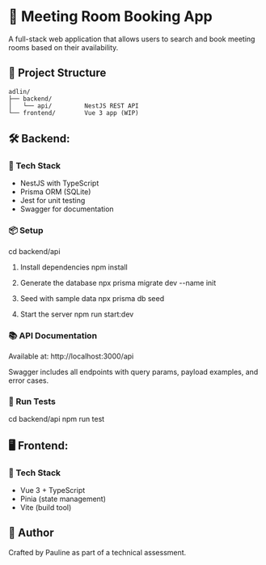 # 📅 Meeting Room Booking App

A full-stack web application that allows users to search and book meeting rooms based on their availability.

## 📂 Project Structure

```
adlin/
├── backend/
│   └── api/         NestJS REST API
└── frontend/        Vue 3 app (WIP)
```

## 🛠️ Backend:

### 🚀 Tech Stack

- NestJS with TypeScript
- Prisma ORM (SQLite)
- Jest for unit testing
- Swagger for documentation

### 📦 Setup

cd backend/api

1. Install dependencies
   npm install

2. Generate the database
   npx prisma migrate dev --name init

3. Seed with sample data
   npx prisma db seed

4. Start the server
   npm run start:dev

### 📚 API Documentation

Available at:
http://localhost:3000/api

Swagger includes all endpoints with query params, payload examples, and error cases.

### 🧪 Run Tests

cd backend/api
npm run test

## 🖥️ Frontend:

### 🚀 Tech Stack

- Vue 3 + TypeScript
- Pinia (state management)
- Vite (build tool)

## 🤝 Author

Crafted by Pauline as part of a technical assessment.
